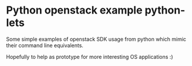 Python openstack example python-lets
====================================

Some simple examples of openstack SDK usage from python which
mimic their command line equivalents.

Hopefully to help as prototype for more interesting OS applications :)
